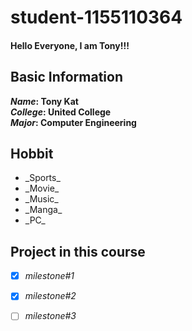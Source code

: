 # student-1155110364
#### Hello Everyone, I am Tony!!!<br>

## Basic Information
**_Name_:    Tony Kat<br>**
**_College_: United College<br>**
**_Major_:   Computer Engineering<br>**


## Hobbit
<ul>
<li>_Sports_</li>
<li>_Movie_</li>
<li>_Music_</li>
<li>_Manga_</li>
<li>_PC_</li>
</ul>

## Project in this course

- [x] _milestone#1_
- [x] _milestone#2_
- [ ] _milestone#3_

